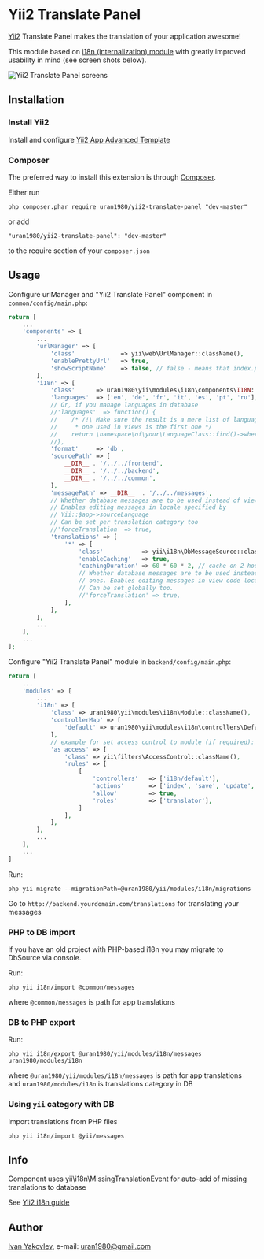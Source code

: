# Yii2 Translate Panel

[Yii2](http://www.yiiframework.com) Translate Panel makes the translation of your application awesome!

This module based on [i18n (internalization) module](https://github.com/zelenin/yii2-i18n-module) with greatly improved usability in mind (see screen shots below).

![Yii2 Translate Panel screens](https://cloud.githubusercontent.com/assets/1616795/6514529/d91e4a1a-c38b-11e4-80d2-3642ccce04d0.png)


## Installation


### Install Yii2

Install and configure [Yii2 App Advanced Template](https://github.com/yiisoft/yii2-app-advanced/blob/master/docs/guide/start-installation.md)


### Composer

The preferred way to install this extension is through [Composer](http://getcomposer.org/).

Either run

```
php composer.phar require uran1980/yii2-translate-panel "dev-master"
```

or add

```
"uran1980/yii2-translate-panel": "dev-master"
```

to the require section of your ```composer.json```


## Usage

Configure urlManager and "Yii2 Translate Panel" component in ```common/config/main.php```:

```php
return [
    ...
    'components' => [
        ...
        'urlManager' => [
            'class'             => yii\web\UrlManager::className(),
            'enablePrettyUrl'   => true,
            'showScriptName'    => false, // false - means that index.php will not be part of the URLs
        ],
        'i18n' => [
            'class'      => uran1980\yii\modules\i18n\components\I18N::className(),
            'languages'  => ['en', 'de', 'fr', 'it', 'es', 'pt', 'ru'],
            // Or, if you manage languages in database
            //'languages'  => function() {
            //    /* /!\ Make sure the result is a mere list of language codes, and the
            //     * one used in views is the first one */
            //    return \namespace\of\your\LanguageClass::find()->where(['active' => true'])->orderBy('default' => SORT_DESC])->select('code')->column();
            //},
            'format'     => 'db',
            'sourcePath' => [
                __DIR__ . '/../../frontend',
                __DIR__ . '/../../backend',
                __DIR__ . '/../../common',
            ],
            'messagePath' => __DIR__  . '/../../messages',
            // Whether database messages are to be used instead of view ones.
            // Enables editing messages in locale specified by
            // Yii::$app->sourceLanguage
            // Can be set per translation category too
            //'forceTranslation' => true,
            'translations' => [
                '*' => [
                    'class'           => yii\i18n\DbMessageSource::className(),
                    'enableCaching'   => true,
                    'cachingDuration' => 60 * 60 * 2, // cache on 2 hours
                    // Whether database messages are to be used instead of view
                    // ones. Enables editing messages in view code locale.
                    // Can be set globally too.
                    //'forceTranslation' => true,
                ],
            ],
        ],
        ...
    ],
    ...
];
```

Configure "Yii2 Translate Panel" module in ```backend/config/main.php```:

```php
return [
    ...
    'modules' => [
        ...
        'i18n' => [
            'class' => uran1980\yii\modules\i18n\Module::className(),
            'controllerMap' => [
                'default' => uran1980\yii\modules\i18n\controllers\DefaultController::className(),
            ],
            // example for set access control to module (if required):
            'as access' => [
                'class' => yii\filters\AccessControl::className(),
                'rules' => [
                    [
                        'controllers'   => ['i18n/default'],
                        'actions'       => ['index', 'save', 'update', 'rescan', 'clear-cache', 'delete', 'restore', 'clear-deleted'],
                        'allow'         => true,
                        'roles'         => ['translator'],
                    ]
                ],
            ],
        ],
        ...
    ],
    ...
]
```

Run:

```
php yii migrate --migrationPath=@uran1980/yii/modules/i18n/migrations
```

Go to ```http://backend.yourdomain.com/translations``` for translating your messages


### PHP to DB import

If you have an old project with PHP-based i18n you may migrate to DbSource via console.

Run:

```
php yii i18n/import @common/messages
```

where ```@common/messages``` is path for app translations


### DB to PHP export

Run:

```
php yii i18n/export @uran1980/yii/modules/i18n/messages uran1980/modules/i18n
```

where ```@uran1980/yii/modules/i18n/messages``` is path for app translations and ```uran1980/modules/i18n``` is translations category in DB


### Using ```yii``` category with DB

Import translations from PHP files

```
php yii i18n/import @yii/messages
```


## Info

Component uses yii\i18n\MissingTranslationEvent for auto-add of missing translations to database

See [Yii2 i18n guide](https://github.com/yiisoft/yii2/blob/master/docs/guide/tutorial-i18n.md)


## Author

[Ivan Yakovlev](https://github.com/uran1980/), e-mail: [uran1980@gmail.com](mailto:uran1980@gmail.com)
